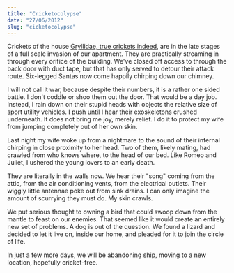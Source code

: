 ```yaml
---
title: "Cricketocolypse"
date: "27/06/2012"
slug: "cicketocolypse"
---
```


Crickets of the house [Gryllidae, true crickets indeed](http://en.wikipedia.org/wiki/Cricket_(insect)), are in the late stages of a full scale invasion of our apartment. They are practically streaming in through every orifice of the building. We've closed off access to through the back door with duct tape, but that has only served to detour their attack route.  Six-legged Santas now come happily chirping down our chimney.<!--more-->

I will not call it war, because despite their numbers, it is a rather one sided battle. I don't coddle or shoo them out the door. That would be a day job. Instead, I rain down on their stupid heads with objects the relative size of sport utility vehicles. I push until I hear their exoskeletons crushed underneath. It does not bring me joy, merely relief. I do it to protect my wife from jumping completely out of her own skin.

Last night my wife woke up from a nightmare to the sound of their infernal chirping in close proximity to her head. Two of them, likely mating, had crawled from who knows where, to the head of our bed. Like Romeo and Juliet, I ushered the young lovers to an early death.

They are literally in the walls now. We hear their "song" coming from the attic, from the air conditioning vents, from the electrical outlets. Their wiggly little antennae poke out from sink drains.  I can only imagine the amount of scurrying they must do. My skin crawls.

We put serious thought to owning a bird that could swoop down from the mantle to feast on our enemies. That seemed like it would create an entirely new set of problems. A dog is out of the question. We found a lizard and decided to let it live on, inside our home, and pleaded for it to join the circle of life.

In just a few more days, we will be abandoning ship, moving to a new location, hopefully cricket-free.

&nbsp;